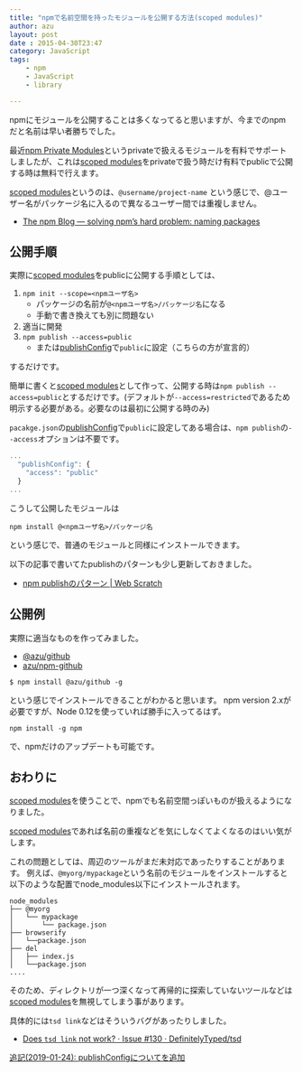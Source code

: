 ```yaml
---
title: "npmで名前空間を持ったモジュールを公開する方法(scoped modules)"
author: azu
layout: post
date : 2015-04-30T23:47
category: JavaScript
tags:
    - npm
    - JavaScript
    - library

---
```


npmにモジュールを公開することは多くなってると思いますが、今までのnpmだと名前は早い者勝ちでした。

最近[npm Private Modules](https://www.npmjs.com/private-modules "npm Private Modules")というprivateで扱えるモジュールを有料でサポートしましたが、これは[scoped modules](https://docs.npmjs.com/getting-started/scoped-packages "scoped modules")をprivateで扱う時だけ有料でpublicで公開する時は無料で行えます。

[scoped modules](https://docs.npmjs.com/getting-started/scoped-packages "scoped modules")というのは、`@username/project-name` という感じで、@ユーザー名がパッケージ名に入るので異なるユーザー間では重複しません。

- [The npm Blog — solving npm’s hard problem: naming packages](http://blog.npmjs.org/post/116936804365/solving-npms-hard-problem-naming-packages "The npm Blog — solving npm’s hard problem: naming packages")

## 公開手順

実際に[scoped modules](https://docs.npmjs.com/getting-started/scoped-packages "scoped modules")をpublicに公開する手順としては、

1. `npm init --scope=<npmユーザ名>`
	- パッケージの名前が`@<npmユーザ名>/パッケージ名`になる
	- 手動で書き換えても別に問題ない
2. 適当に開発
3. `npm publish --access=public`
	- または[publishConfig](https://docs.npmjs.com/files/package.json#publishconfig)で`public`に設定（こちらの方が宣言的）

するだけです。

簡単に書くと[scoped modules](https://docs.npmjs.com/getting-started/scoped-packages "scoped modules")として作って、公開する時は`npm publish --access=public`とするだけです。(デフォルトが`--access=restricted`であるため明示する必要がある。必要なのは最初に公開する時のみ)

`pacakge.json`の[publishConfig](https://docs.npmjs.com/files/package.json#publishconfig)で`public`に設定してある場合は、`npm publish`の`--access`オプションは不要です。

```js
...
  "publishConfig": {
    "access": "public"
  }
...
```


こうして公開したモジュールは

```
npm install @<npmユーザ名>/パッケージ名
```

という感じで、普通のモジュールと同様にインストールできます。

以下の記事で書いてたpublishのパターンも少し更新しておきました。

- [npm publishのパターン | Web Scratch](https://efcl.info/2015/04/08/npm-publish-pattern/ "npm publishのパターン | Web Scratch")

## 公開例

実際に適当なものを作ってみました。

- [@azu/github](https://www.npmjs.com/package/@azu/github)
- [azu/npm-github](https://github.com/azu/npm-github)


```
$ npm install @azu/github -g 
```

という感じでインストールできることがわかると思います。
npm version 2.xが必要ですが、Node 0.12を使っていれば勝手に入ってるはず。

```
npm install -g npm
```

で、npmだけのアップデートも可能です。

## おわりに

[scoped modules](https://docs.npmjs.com/getting-started/scoped-packages "scoped modules")を使うことで、npmでも名前空間っぽいものが扱えるようになりました。

[scoped modules](https://docs.npmjs.com/getting-started/scoped-packages "scoped modules")であれば名前の重複などを気にしなくてよくなるのはいい気がします。

これの問題としては、周辺のツールがまだ未対応であったりすることがあります。
例えば、`@myorg/mypackage`という名前のモジュールをインストールすると以下のような配置でnode_modules以下にインストールされます。


```
node_modules
├── @myorg
│   └── mypackage
│       └── package.json
├── browserify
│   └──package.json
├── del
│   ├── index.js
│   └──package.json
....
```

そのため、ディレクトリが一つ深くなって再帰的に探索していないツールなどは[scoped modules](https://docs.npmjs.com/getting-started/scoped-packages "scoped modules")を無視してしまう事があります。

具体的には`tsd link`などはそういうバグがあったりしました。

- [Does `tsd link` not work? · Issue #130 · DefinitelyTyped/tsd](https://github.com/DefinitelyTyped/tsd/issues/130#issuecomment-91127150 "Does `tsd link` not work? · Issue #130 · DefinitelyTyped/tsd")


<ins>追記(2019-01-24): [publishConfig](https://docs.npmjs.com/files/package.json#publishconfig)についてを追加</ins>
